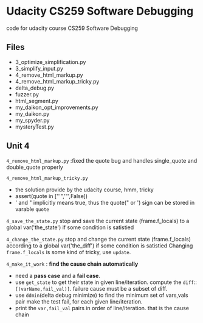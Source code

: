 Udacity CS259 Software Debugging
================================

code for udacity course CS259 Software Debugging

Files
-----

* 3_optimize_simplification.py
* 3_simplify_input.py
* 4_remove_html_markup.py
* 4_remove_html_markup_tricky.py
* delta_debug.py
* fuzzer.py
* html_segment.py
* my_daikon_opt_improvements.py
* my_daikon.py
* my_spyder.py
* mysteryTest.py

Unit 4
------
`4_remove_html_markup.py` :fixed the quote bug and handles single_quote and double_quote properly

`4_remove_html_markup_tricky.py` 
* the solution provide by the udacity course, hmm, tricky
* assert(quote in ["'",'"',False])
* ' and " implicitly means true, thus the quote(" or ') sign can be stored in varable `quote`

`4_save_the_state.py`
stop and save the current state (frame.f_locals) to a global var('the_state') if some condition is satistied

`4_change_the_state.py`
stop and change the current state (frame.f_locals) according to a global var('the_diff') if some condition is satistied
Changing `frame.f_locals` is some kind of tricky, use `update`.

`4_make_it_work` : **find the cause chain automatically** 
* need a **pass case** and a **fail case**.
* use `get_state` to get their state in given line/iteration. compute the `diff`::`[(varName,fail_val)]`. failure cause must be a subset of diff.
* use `ddmin`(delta debug minimize) to find the minimum set of vars,vals pair make the test fail, for each given line/iteration.
* print the `var,fail_val` pairs in order of line/iteration. that is the cause chain
